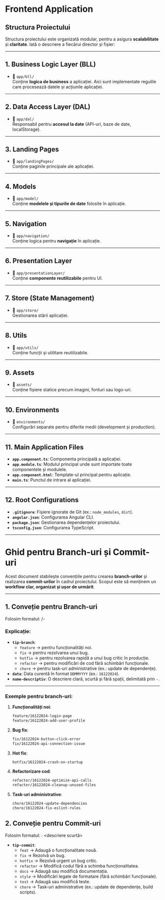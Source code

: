 # Frontend Application

## Structura Proiectului

Structura proiectului este organizată modular, pentru a asigura **scalabilitate** și **claritate**. Iată o descriere a fiecărui director și fișier:

---

## **1. Business Logic Layer (BLL)**

- 📂 `app/bll/`  
  Conține **logica de business** a aplicației. Aici sunt implementate regulile care procesează datele și acțiunile aplicației.

---

## **2. Data Access Layer (DAL)**

- 📂 `app/dal/`  
  Responsabil pentru **accesul la date** (API-uri, baze de date, localStorage).

---

## **3. Landing Pages**

- 📂 `app/landingPages/`  
  Conține paginile principale ale aplicației.

---

## **4. Models**

- 📂 `app/model/`  
  Conține **modelele și tipurile de date** folosite în aplicație.

---

## **5. Navigation**

- 📂 `app/navigation/`  
  Conține logica pentru **navigație** în aplicație.

---

## **6. Presentation Layer**

- 📂 `app/presentationLayer/`  
  Conține **componente reutilizabile** pentru UI.

---

## **7. Store (State Management)**

- 📂 `app/store/`  
  Gestionarea stării aplicației.

---

## **8. Utils**

- 📂 `app/utils/`  
  Conține funcții și utilitare reutilizabile.

---

## **9. Assets**

- 📂 `assets/`  
  Conține fișiere statice precum imagini, fonturi sau logo-uri.

---

## **10. Environments**

- 📂 `environments/`  
  Configurări separate pentru diferite medii (development și production).

---

## **11. Main Application Files**

- **`app.component.ts`**: Componenta principală a aplicației.
- **`app.module.ts`**: Modulul principal unde sunt importate toate componentele și modulele.
- **`app.component.html`**: Template-ul principal pentru aplicație.
- **`main.ts`**: Punctul de intrare al aplicației.

---

## **12. Root Configurations**

- **`.gitignore`**: Fișiere ignorate de Git (ex.: `node_modules`, `dist`).
- **`angular.json`**: Configurarea Angular CLI.
- **`package.json`**: Gestionarea dependențelor proiectului.
- **`tsconfig.json`**: Configurarea TypeScript.

---

# Ghid pentru Branch-uri și Commit-uri

Acest document stabilește convențiile pentru crearea **branch-urilor** și realizarea **commit-urilor** în cadrul proiectului. Scopul este să menținem un **workflow clar, organizat și ușor de urmărit**.

---

## **1. Conveție pentru Branch-uri**

Folosim formatul: <tip-branch>/<data>-<nume-descriptiv>

### **Explicație**:

- **`tip-branch`**:
  - `feature` → pentru funcționalități noi.
  - `fix` → pentru rezolvarea unui bug.
  - `hotfix` → pentru rezolvarea rapidă a unui bug critic în producție.
  - `refactor` → pentru modificări de cod fără schimbări funcționale.
  - `chore` → pentru task-uri administrative (ex.: update de dependențe).
- **`data`**: Data curentă în format `DDMMYYYY` (ex.: `16122024`).
- **`nume-descriptiv`**: O descriere clară, scurtă și fără spații, delimitată prin `-`.

---

### **Exemple pentru branch-uri**:

1. **Funcționalități noi**:

   ```bash
   feature/16122024-login-page
   feature/16122024-add-user-profile
   ```

2. **Bug fix**:

   ```bash
   fix/16122024-button-click-error
   fix/16122024-api-connection-issue
   ```

3. **Hot fix**:

   ```bash
   hotfix/16122024-crash-on-startup
   ```

4. **Refactorizare cod**:

   ```bash
   refactor/16122024-optimize-api-calls
   refactor/16122024-cleanup-unused-files
   ```

5. **Task-uri administrative**:

   ```bash
   chore/16122024-update-dependencies
   chore/16122024-fix-eslint-rules
   ```

## **2. Conveție pentru Commit-uri**

Folosim formatul: <tip-commit>: <descriere scurtă>

- **`tip-commit`**:
  - `feat` → Adaugă o funcționalitate nouă.
  - `fix` → Rezolvă un bug.
  - `hotfix` → Rezolvă urgent un bug critic.
  - `refactor` → Modifică codul fără a schimba funcționalitatea.
  - `docs` → Adaugă sau modifică documentația.
  - `style` → Modificări legate de formatare (fără schimbări funcționale).
  - `test` → Adaugă sau modifică teste.
  - `chore` → Task-uri administrative (ex.: update de dependențe, build scripts).

